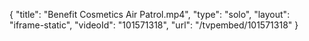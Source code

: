 {
    "title": "Benefit Cosmetics Air Patrol.mp4",
    "type": "solo",
    "layout": "iframe-static",
    "videoId": "101571318",
    "url": "\/tvpembed\/101571318"
}